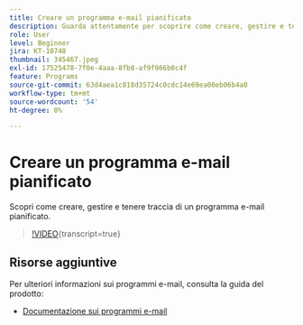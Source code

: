 ```yaml
---
title: Creare un programma e-mail pianificato
description: Guarda attentamente per scoprire come creare, gestire e tenere traccia di un programma e-mail pianificato.
role: User
level: Beginner
jira: KT-10748
thumbnail: 345467.jpeg
exl-id: 17525478-7f0e-4aaa-8fb8-af9f966b0c4f
feature: Programs
source-git-commit: 63d4aea1c818d35724c0cdc14e69ea00eb06b4a0
workflow-type: tm+mt
source-wordcount: '54'
ht-degree: 0%

---
```


# Creare un programma e-mail pianificato

Scopri come creare, gestire e tenere traccia di un programma e-mail pianificato.

>[!VIDEO](https://video.tv.adobe.com/v/345467/?quality=12&learn=on){transcript=true}

## Risorse aggiuntive

Per ulteriori informazioni sui programmi e-mail, consulta la guida del prodotto:

* [Documentazione sui programmi e-mail](https://experienceleague.adobe.com/docs/marketo/using/product-docs/email-marketing/email-programs/creating-an-email-program/understanding-email-programs.html?lang=it)
